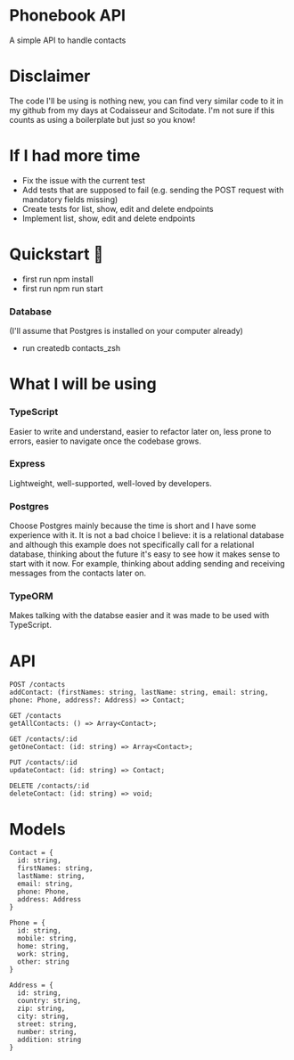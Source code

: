 # Phonebook API <br>

A simple API to handle contacts

# Disclaimer

The code I'll be using is nothing new, you can find very similar code to it in my github from my days at Codaisseur and Scitodate. I'm not sure if this counts as using a boilerplate but just so you know! 

# If I had more time
* Fix the issue with the current test
* Add tests that are supposed to fail (e.g. sending the POST request with mandatory fields missing)
* Create tests for list, show, edit and delete endpoints
* Implement list, show, edit and delete endpoints

# Quickstart 🚀

* first run npm install <br>
* first run npm run start <br>

### Database 
(I'll assume that Postgres is installed on your computer already) <br>
* run createdb contacts_zsh <br>
    
# What I will be using 

  ### TypeScript
  Easier to write and understand, easier to refactor later on, less prone to errors, easier to navigate once the codebase grows.
   
  ### Express
  Lightweight, well-supported, well-loved by developers.
  
  ### Postgres
  Choose Postgres mainly because the time is short and I have some experience with it. It is not a bad choice I believe: it is a relational database and although this example does not specifically call for a relational database, thinking about the future it's easy to see how it makes sense to start with it now. For example, thinking about adding sending and receiving messages from the contacts later on.
    
  ### TypeORM
  Makes talking with the databse easier and it was made to be used with TypeScript.

# API
```
POST /contacts
addContact: (firstNames: string, lastName: string, email: string, phone: Phone, address?: Address) => Contact;

GET /contacts
getAllContacts: () => Array<Contact>;

GET /contacts/:id
getOneContact: (id: string) => Array<Contact>;

PUT /contacts/:id
updateContact: (id: string) => Contact;

DELETE /contacts/:id
deleteContact: (id: string) => void;

```
# Models

  ```
  Contact = {
    id: string,
    firstNames: string,
    lastName: string,
    email: string,
    phone: Phone,
    address: Address
  }

  Phone = {
    id: string,
    mobile: string,
    home: string,
    work: string,
    other: string
  }
    
  Address = {
    id: string,
    country: string,
    zip: string,
    city: string,
    street: string,
    number: string,
    addition: string
  }
